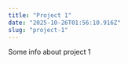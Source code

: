 ```yaml
---
title: "Project 1"
date: "2025-10-26T01:56:10.916Z"
slug: "project-1"
---
```



Some info about project 1


